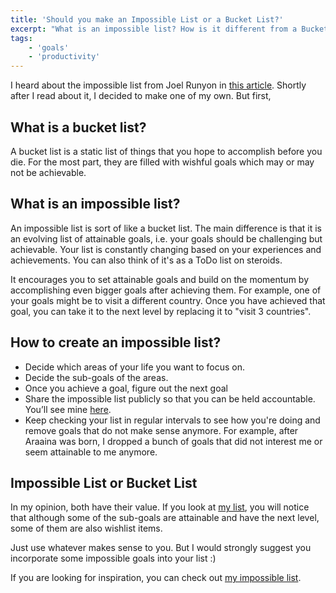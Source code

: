```yaml
---
title: 'Should you make an Impossible List or a Bucket List?'
excerpt: "What is an impossible list? How is it different from a Bucket List? Let's find out."
tags:
    - 'goals'
    - 'productivity'
---
```


I heard about the impossible list from Joel Runyon in [this article](http://impossiblehq.com/impossible-list/). Shortly after I read about it, I decided to make one of my own. But first,

## What is a bucket list?

A bucket list is a static list of things that you hope to accomplish before you die. For the most part, they are filled with wishful goals which may or may not be achievable.

## What is an impossible list?

An impossible list is sort of like a bucket list. The main difference is that it is an evolving list of attainable goals, i.e. your goals should be challenging but achievable. Your list is constantly changing based on your experiences and achievements. You can also think of it's as a ToDo list on steroids.

It encourages you to set attainable goals and build on the momentum by accomplishing even bigger goals after achieving them. For example, one of your goals might be to visit a different country. Once you have achieved that goal, you can take it to the next level by replacing it to "visit 3 countries".

## How to create an impossible list?

-   Decide which areas of your life you want to focus on.
-   Decide the sub-goals of the areas.
-   Once you achieve a goal, figure out the next goal
-   Share the impossible list publicly so that you can be held accountable. You’ll see mine [here](/impossible-list).
-   Keep checking your list in regular intervals to see how you're doing and remove goals that do not make sense anymore. For example, after Araaina was born, I dropped a bunch of goals that did not interest me or seem attainable to me anymore.

## Impossible List or Bucket List

In my opinion, both have their value. If you look at [my list](/impossible-list), you will notice that although some of the sub-goals are attainable and have the next level, some of them are also wishlist items.

Just use whatever makes sense to you. But I would strongly suggest you incorporate some impossible goals into your list :)

If you are looking for inspiration, you can check out [my impossible list](/impossible-list).
